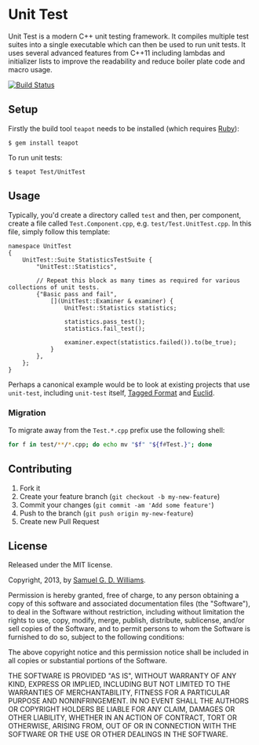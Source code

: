 # Unit Test

Unit Test is a modern C++ unit testing framework. It compiles multiple test suites into a single executable which can then be used to run unit tests. It uses several advanced features from C++11 including lambdas and initializer lists to improve the readability and reduce boiler plate code and macro usage.

[![Build Status](https://travis-ci.org/kurocha/unit-test.svg?branch=master)](https://travis-ci.org/kurocha/unit-test)

## Setup

Firstly the build tool `teapot` needs to be installed (which requires [Ruby][2]):
 
	$ gem install teapot

To run unit tests:

	$ teapot Test/UnitTest

[2]: http://www.ruby-lang.org/en/downloads/

## Usage

Typically, you'd create a directory called `test` and then, per component, create a file called `Test.Component.cpp`, e.g. `test/Test.UnitTest.cpp`. In this file, simply follow this template:

	namespace UnitTest
	{
		UnitTest::Suite StatisticsTestSuite {
			"UnitTest::Statistics",
	
			// Repeat this block as many times as required for various collections of unit tests.
			{"Basic pass and fail",
				[](UnitTest::Examiner & examiner) {
					UnitTest::Statistics statistics;
			
					statistics.pass_test();
					statistics.fail_test();
			
					examiner.expect(statistics.failed()).to(be_true);
				}
			},
		};
	}

Perhaps a canonical example would be to look at existing projects that use `unit-test`, including `unit-test` itself, [Tagged Format](https://github.com/kurocha/tagged-format) and [Euclid](https://github.com/kurocha/euclid).

### Migration

To migrate away from the `Test.*.cpp` prefix use the following shell:

```bash
for f in test/**/*.cpp; do echo mv "$f" "${f#Test.}"; done
```

## Contributing

1. Fork it
2. Create your feature branch (`git checkout -b my-new-feature`)
3. Commit your changes (`git commit -am 'Add some feature'`)
4. Push to the branch (`git push origin my-new-feature`)
5. Create new Pull Request

## License

Released under the MIT license.

Copyright, 2013, by [Samuel G. D. Williams](http://www.codeotaku.com/samuel-williams).

Permission is hereby granted, free of charge, to any person obtaining a copy
of this software and associated documentation files (the "Software"), to deal
in the Software without restriction, including without limitation the rights
to use, copy, modify, merge, publish, distribute, sublicense, and/or sell
copies of the Software, and to permit persons to whom the Software is
furnished to do so, subject to the following conditions:

The above copyright notice and this permission notice shall be included in
all copies or substantial portions of the Software.

THE SOFTWARE IS PROVIDED "AS IS", WITHOUT WARRANTY OF ANY KIND, EXPRESS OR
IMPLIED, INCLUDING BUT NOT LIMITED TO THE WARRANTIES OF MERCHANTABILITY,
FITNESS FOR A PARTICULAR PURPOSE AND NONINFRINGEMENT. IN NO EVENT SHALL THE
AUTHORS OR COPYRIGHT HOLDERS BE LIABLE FOR ANY CLAIM, DAMAGES OR OTHER
LIABILITY, WHETHER IN AN ACTION OF CONTRACT, TORT OR OTHERWISE, ARISING FROM,
OUT OF OR IN CONNECTION WITH THE SOFTWARE OR THE USE OR OTHER DEALINGS IN
THE SOFTWARE.
